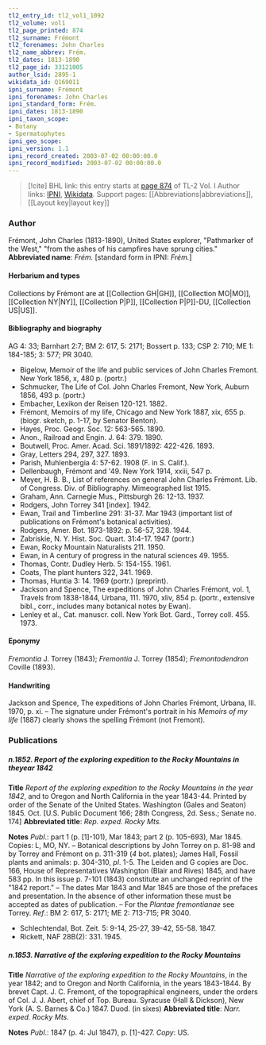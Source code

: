 ```yaml
---
tl2_entry_id: tl2_vol1_1092
tl2_volume: vol1
tl2_page_printed: 874
tl2_surname: Frémont
tl2_forenames: John Charles
tl2_name_abbrev: Frém.
tl2_dates: 1813-1890
tl2_page_id: 33121005
author_lsid: 2895-1
wikidata_id: Q169011
ipni_surname: Frémont
ipni_forenames: John Charles
ipni_standard_form: Frém.
ipni_dates: 1813-1890
ipni_taxon_scope: 
- Botany
- Spermatophytes
ipni_geo_scope: 
ipni_version: 1.1
ipni_record_created: 2003-07-02 00:00:00.0
ipni_record_modified: 2003-07-02 00:00:00.0
---
```


> [!cite] BHL link: this entry starts at [page 874](https://www.biodiversitylibrary.org/page/33121005) of TL-2 Vol. I
> Author links: [IPNI](https://www.ipni.org/a/2895-1), [Wikidata](https://www.wikidata.org/wiki/Q169011). Support pages: [[Abbreviations|abbreviations]], [[Layout key|layout key]]

### Author

Frémont, John Charles (1813-1890), United States explorer, "Pathmarker of the West," "from the ashes of his campfires have sprung cities." 
**Abbreviated name**: *Frém.* \[standard form in IPNI: *Frém.*\]

#### Herbarium and types

Collections by Frémont are at [[Collection GH|GH]], [[Collection MO|MO]], [[Collection NY|NY]], [[Collection P|P]], [[Collection P|P]]-DU, [[Collection US|US]].

#### Bibliography and biography

AG 4: 33; Barnhart 2:7; BM 2: 617, 5: 2171; Bossert p. 133; CSP 2: 710; ME 1: 184-185; 3: 577; PR 3040.
- Bigelow, Memoir of the life and public services of John Charles Fremont. New York 1856, x, 480 p. (portr.)
- Schmucker, The Life of Col. John Charles Fremont, New York, Auburn 1856, 493 p. (portr.)
- Embacher, Lexikon der Reisen 120-121. 1882.
- Frémont, Memoirs of my life, Chicago and New York 1887, xix, 655 p. (biogr. sketch, p. 1-17, by Senator Benton).
- Hayes, Proc. Geogr. Soc. 12: 563-565. 1890.
- Anon., Railroad and Engin. J. 64: 379. 1890.
- Boutwell, Proc. Amer. Acad. Sci. 1891/1892: 422-426. 1893.
- Gray, Letters 294, 297, 327. 1893.
- Parish, Muhlenbergia 4: 57-62. 1908 (F. in S. Calif.).
- Dellenbaugh, Frémont and '49. New York 1914, xxiii, 547 p.
- Meyer, H. B. B., List of references on general John Charles Frémont. Lib. of Congress. Div. of Bibliography. Mimeographed list 1915.
- Graham, Ann. Carnegie Mus., Pittsburgh 26: 12-13. 1937.
- Rodgers, John Torrey 341 \[index\]. 1942.
- Ewan, Trail and Timberline 291: 31-37. Mar 1943 (important list of publications on Frémont's botanical activities).
- Rodgers, Amer. Bot. 1873-1892: p. 56-57, 328. 1944.
- Zabriskie, N. Y. Hist. Soc. Quart. 31:4-17. 1947 (portr.)
- Ewan, Rocky Mountain Naturalists 211. 1950.
- Ewan, in A century of progress in the natural sciences 49. 1955.
- Thomas, Contr. Dudley Herb. 5: 154-155. 1961.
- Coats, The plant hunters 322, 341. 1969.
- Thomas, Huntia 3: 14. 1969 (portr.) (preprint).
- Jackson and Spence, The expeditions of John Charles Frémont, vol. 1, Travels from 1838-1844, Urbana, 111. 1970, xliv, 854 p. (portr., extensive bibl., corr., includes many botanical notes by Ewan).
- Lenley et al., Cat. manuscr. coll. New York Bot. Gard., Torrey coll. 455. 1973.

#### Eponymy

*Fremontia* J. Torrey (1843); *Fremontia* J. Torrey (1854); *Fremontodendron* Coville (1893).

#### Handwriting

Jackson and Spence, The expeditions of John Charles Frémont, Urbana, Ill. 1970, p. xi. – The signature under Frémont's portrait in his *Memoirs of my life* (1887) clearly shows the spelling Frémont (not Fremont).

### Publications

##### n.1852. Report of the exploring expedition to the Rocky Mountains in theyear 1842

**Title**
*Report of the exploring expedition to the Rocky Mountains in the year 1842*, and to Oregon and North California in the year 1843-44. Printed by order of the Senate of the United States. Washington (Gales and Seaton) 1845. Oct. \[U.S. Public Document 166; 28th Congress, 2d. Sess.; Senate no. 174\]
**Abbreviated title**: *Rep. exped. Rocky Mts.*

**Notes**
*Publ*.: part 1 (p. \[1\]-101), Mar 1843; part 2 (p. 105-693), Mar 1845. Copies: L, MO, NY. – Botanical descriptions by John Torrey on p. 81-98 and by Torrey and Frémont on p. 311-319 (*4* bot. plates); James Hall, Fossil plants and animals: p. 304-310, *pl*. 1-5. The Leiden and G copies are Doc. 166, House of Representatives Washington (Blair and Rives) 1845, and have 583 pp. In this issue p. 7-101 (1843) constitute an unchanged reprint of the "1842 report." – The dates Mar 1843 and Mar 1845 are those of the prefaces and presentation. In the absence of other information these must be accepted as dates of publication. – For the *Plantae fremontianae* see Torrey.
*Ref*.: BM 2: 617, 5: 2171; ME 2: 713-715; PR 3040.
- Schlechtendal, Bot. Zeit. 5: 9-14, 25-27, 39-42, 55-58. 1847.
- Rickett, NAF 28B(2): 331. 1945.

##### n.1853. Narrative of the exploring expedition to the Rocky Mountains

**Title**
*Narrative of the exploring expedition to the Rocky Mountains*, in the year 1842; and to Oregon and North California, in the years 1843-1844. By brevet Capt. J. C. Fremont, of the topographical engineers, under the orders of Col. J. J. Abert, chief of Top. Bureau. Syracuse (Hall & Dickson), New York (A. S. Barnes & Co.) 1847. Duod. (in sixes)
**Abbreviated title**: *Narr. exped. Rocky Mts.*

**Notes**
*Publ*.: 1847 (p. 4: Jul 1847), p. \[1\]-427. *Copy*: US.

